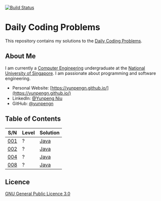 [![Build Status](https://travis-ci.com/yunpengn/DailyCoding.svg?branch=master)](https://travis-ci.com/yunpengn/DailyCoding)

# Daily Coding Problems

This repository contains my solutions to the [Daily Coding Problems](https://www.dailycodingproblem.com).

## About Me

I am currently a [Computer Engineering](http://ceg.nus.edu.sg/) undergraduate at the 
[National University of Singapore](http://www.nus.edu.sg/). I am passionate about programming and software engineering.

- Personal Website: [https://yunpengn.github.io/](https://yunpengn.github.io/)
- LinkedIn: [@Yunpeng Niu](https://www.linkedin.com/in/yunpeng-niu/en)
- GitHub: [@yunpengn](https://github.com/yunpengn/)

## Table of Contents

| S/N |   Level   | Solution |
| --- | --------- | -------- |
| [001](questions/001.html) | ? | [Java](src/main/java/daily/TwoSum.java) |
| [002](questions/002.html) | ? | [Java](src/main/java/daily/MultiplyEveryone.java) |
| [004](questions/004.html) | ? | [Java](src/main/java/daily/FirstMissing.java) |
| [008](questions/008.html) | ? | [Java](src/main/java/daily/UnivalTree.java) |

## Licence

[GNU General Public Licence 3.0](LICENSE)
